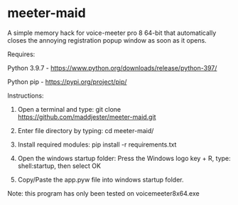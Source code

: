 # meeter-maid
A simple memory hack for voice-meeter pro 8 64-bit that automatically closes the annoying registration popup window as soon as it opens.

Requires: 

Python 3.9.7 - https://www.python.org/downloads/release/python-397/

Python pip - https://pypi.org/project/pip/

Instructions:
1. Open a terminal and type: git clone https://github.com/maddjester/meeter-maid.git

2. Enter file directory by typing: cd meeter-maid/

3. Install required modules: pip install -r requirements.txt

4. Open the windows startup folder: Press the Windows logo key + R, type: shell:startup, then select OK

5. Copy/Paste the app.pyw file into windows startup folder.

Note: this program has only been tested on voicemeeter8x64.exe
